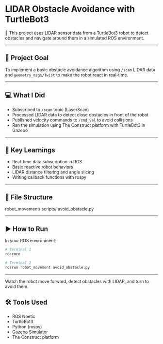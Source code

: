 # LIDAR Obstacle Avoidance with TurtleBot3

🤖 This project uses LIDAR sensor data from a TurtleBot3 robot to detect obstacles and navigate around them in a simulated ROS environment.

---

## 🎯 Project Goal

To implement a basic obstacle avoidance algorithm using `/scan` LIDAR data and `geometry_msgs/Twist` to make the robot react in real-time.

---

## 💻 What I Did

- Subscribed to `/scan` topic (LaserScan)
- Processed LIDAR data to detect close obstacles in front of the robot
- Published velocity commands to `/cmd_vel` to avoid collisions
- Ran the simulation using The Construct platform with TurtleBot3 in Gazebo

---

## 🧠 Key Learnings

- Real-time data subscription in ROS
- Basic reactive robot behaviors
- LIDAR distance filtering and angle slicing
- Writing callback functions with rospy

---

## 📁 File Structure

robot_movement/ scripts/ avoid_obstacle.py

---

## ▶️ How to Run

In your ROS environment:

```bash
# Terminal 1
roscore

# Terminal 2
rosrun robot_movement avoid_obstacle.py
```
---

Watch the robot move forward, detect obstacles with LIDAR, and turn to avoid them.

## 🛠 Tools Used

- ROS Noetic
- TurtleBot3
- Python (rospy)
- Gazebo Simulator
- The Construct platform
